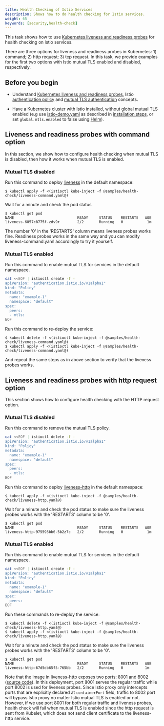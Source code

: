 ```yaml
---
title: Health Checking of Istio Services
description: Shows how to do health checking for Istio services.
weight: 65
keywords: [security,health-check]
---
```


This task shows how to use [Kubernetes liveness and readiness probes](https://kubernetes.io/docs/tasks/configure-pod-container/configure-liveness-readiness-probes/) for health checking on Istio services.

There are three options for liveness and readiness probes in Kubernetes: 1) command; 2) http request; 3) tcp request. In this task, we provide examples for the first two options with Istio mutual TLS enabled and disabled, respectively.

## Before you begin

* Understand [Kubernetes liveness and readiness probes](https://kubernetes.io/docs/tasks/configure-pod-container/configure-liveness-readiness-probes/), Istio [authentication policy](/docs/concepts/security/authn-policy/) and [mutual TLS authentication](/docs/concepts/security/mutual-tls/) concepts.

* Have a Kubernetes cluster with Istio installed, without global mutual TLS enabled (e.g use [istio-demo.yaml](https://github.com/istio/istio/blob/{{<branch_name>}}/install/kubernetes/istio-demo.yaml) as described in [installation steps](/docs/setup/kubernetes/quick-start/#installation-steps), or set `global.mtls.enabled` to false using [Helm](/docs/setup/kubernetes/helm-install/)).

## Liveness and readiness probes with command option

In this section, we show how to configure health checking when mutual TLS is disabled, then how it works when mutual TLS is enabled.

### Mutual TLS disabled

Run this command to deploy [liveness](https://github.com/istio/istio/blob/{{<branch_name>}}/samples/health-check/liveness-command.yaml) in the default namespace:

```command
$ kubectl apply -f <(istioctl kube-inject -f @samples/health-check/liveness-command.yaml@)
```

Wait for a minute and check the pod status
```command
$ kubectl get pod
NAME                             READY     STATUS    RESTARTS   AGE
liveness-6857c8775f-zdv9r        2/2       Running   0           1m
```

The number '0' in the 'RESTARTS' column means liveness probes works fine. Readiness probes works in the same way and you can modify liveness-command.yaml accordingly to try it yourself.

### Mutual TLS enabled

Run this command to enable mutual TLS for services in the default namespace.

```bash
cat <<EOF | istioctl create -f -
apiVersion: "authentication.istio.io/v1alpha1"
kind: "Policy"
metadata:
  name: "example-1"
  namespace: "default"
spec:
  peers:
  - mtls:
EOF
```

Run this command to re-deploy the service:

```command
$ kubectl delete -f <(istioctl kube-inject -f @samples/health-check/liveness-command.yaml@)
$ kubectl apply -f <(istioctl kube-inject -f @samples/health-check/liveness-command.yaml@)
```

And repeat the same steps as in above section to verify that the liveness probes works.

## Liveness and readiness probes with http request option

This section shows how to configure health checking with the HTTP request option.

### Mutual TLS disabled

Run this command to remove the mutual TLS policy.

```bash
cat <<EOF | istioctl delete -f -
apiVersion: "authentication.istio.io/v1alpha1"
kind: "Policy"
metadata:
  name: "example-1"
  namespace: "default"
spec:
  peers:
  - mtls:
EOF
```

Run this command to deploy [liveness-http](https://github.com/istio/istio/blob/{{<branch_name>}}/samples/health-check/liveness-http.yaml) in the default namespace:

```command
$ kubectl apply -f <(istioctl kube-inject -f @samples/health-check/liveness-http.yaml@)
```

Wait for a minute and check the pod status to make sure the liveness probes works with the 'RESTARTS' column to be '0'.

```command
$ kubectl get pod
NAME                             READY     STATUS    RESTARTS   AGE
liveness-http-975595bb6-5b2z7c   2/2       Running   0           1m
```

### Mutual TLS enabled

Run this command to enable mutual TLS for services in the default namespace.

```bash
cat <<EOF | istioctl create -f -
apiVersion: "authentication.istio.io/v1alpha1"
kind: "Policy"
metadata:
  name: "example-1"
  namespace: "default"
spec:
  peers:
EOF
```

Run these commands to re-deploy the service:

```command
$ kubectl delete -f <(istioctl kube-inject -f @samples/health-check/liveness-http.yaml@)
$ kubectl apply -f <(istioctl kube-inject -f @samples/health-check/liveness-http.yaml@)
```

Wait for a minute and check the pod status to make sure the liveness probes works with the 'RESTARTS' column to be '0'.

```command
$ kubectl get pod
NAME                             READY     STATUS    RESTARTS   AGE
liveness-http-67d5db65f5-765bb   2/2       Running   0          1m
```

Note that the image in [liveness-http](https://github.com/istio/istio/blob/{{<branch_name>}}/samples/health-check/liveness-http.yaml) exposes two ports: 8001 and 8002 ([source code](https://github.com/istio/istio/blob/{{<branch_name>}}/samples/health-check/server.go)). In this deployment, port 8001 serves the regular traffic while port 8002 is used for liveness probes. Since Istio proxy only intercepts ports that are explicitly declared at ```containerPort``` field, traffic to 8002 port will bypass Istio proxy no matter Istio mutual TLS is enabled or not. However, if we use port 8001 for both regular traffic and liveness probes, health check will fail when mutual TLS is enabled since the http request is sent from Kubelet, which does not send client certificate to the liveness-http service.
